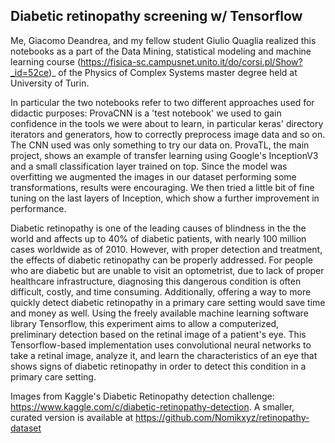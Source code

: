 
## Diabetic retinopathy screening w/ Tensorflow
Me, Giacomo Deandrea, and my fellow student Giulio Quaglia realized this notebooks as a part of the Data Mining, statistical modeling and machine learning course (https://fisica-sc.campusnet.unito.it/do/corsi.pl/Show?_id=52ce)_ of the Physics of Complex Systems master degree held at University of Turin.

In particular the two notebooks refer to two different approaches used for didactic purposes:
ProvaCNN is a 'test notebook' we used to gain confidence in the tools we were about to learn, in particular keras' directory iterators and generators, how to correctly preprocess image data and so on. The CNN used was only something to try our data on.
ProvaTL, the main project, shows an example of transfer learning using Google's InceptionV3 and a small classification layer trained on top. Since the model was overfitting we augmented the images in our dataset performing some transformations, results were encouraging. We then tried a little bit of fine tuning on the last layers of Inception, which show a further improvement in performance. 

Diabetic retinopathy is one of the leading causes of blindness in the the world and affects up to 40% of diabetic patients, with nearly 100 million cases worldwide as of 2010. However, with proper detection and treatment, the effects of diabetic retinopathy can be properly addressed. For people who are diabetic but are unable to visit an optometrist, due to lack of proper healthcare infrastructure, diagnosing this dangerous condition is often difficult, costly, and time consuming. Additionally, offering a way to more quickly detect diabetic retinopathy in a primary care setting would save time and money as well. Using the freely available machine learning software library Tensorflow, this experiment aims to allow a computerized, preliminary detection based on the retinal image of a patient's eye. This Tensorflow-based implementation uses convolutional neural networks to take a retinal image, analyze it, and learn the characteristics of an eye that shows signs of diabetic retinopathy in order to detect this condition in a primary care setting.

Images from Kaggle's Diabetic Retinopathy detection challenge: https://www.kaggle.com/c/diabetic-retinopathy-detection. 
A smaller, curated version is available at https://github.com/Nomikxyz/retinopathy-dataset
